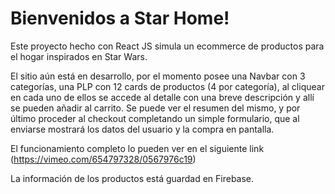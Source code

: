 # Bienvenidos a Star Home!

Este proyecto hecho con React JS simula un ecommerce de productos para el hogar inspirados en Star Wars. 

El sitio aún está en desarrollo, por el momento posee una Navbar con 3 categorías, una PLP con 12 cards de productos (4 por categoría), al cliquear en cada uno de ellos se accede al detalle con una breve descripción y allí se pueden añadir al carrito. Se puede ver el resumen del mismo, y por último proceder al checkout completando un simple formulario, que al enviarse mostrará los datos del usuario y la compra en pantalla.

El funcionamiento completo lo pueden ver en el siguiente link (https://vimeo.com/654797328/0567976c19)

La información de los productos está guardad en Firebase.
